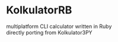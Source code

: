 # KolkulatorRB
multiplatform CLI calculator written in Ruby<br>
directly porting from Kolkulator3PY
